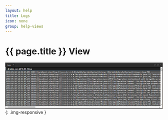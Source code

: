 ```yaml
---
layout: help
title: Logs
icon: none
group: help-views
---
```


{{ page.title }} View
===



![Logs view](images/ide_view_logs.png){: .img-responsive }


